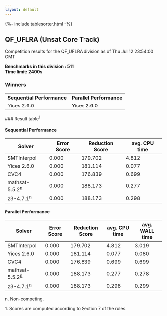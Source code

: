 ```yaml
---
layout: default
---
```

{%- include tablesorter.html -%}

##  QF_UFLRA (Unsat Core Track)

Competition results for the QF_UFLRA division as of Thu Jul 12 23:54:00 GMT

**Benchmarks in this division : 511  
Time limit: 2400s** 

### Winners
<table >
<tr>
                           <th class="center">Sequential Performance</th>
                           <th class="center">Parallel Performance</th>
                           </tr><tr class="center"><td>Yices 2.6.0</td><td>Yices 2.6.0</td></tr></table>
### Result table<sup><a href="#fn1">1</a></sup>

#### Sequential Performance

<table id="sequential" class="result sorted">
<thead><tr class="center">
  <th>Solver</th>
  <th>Error Score</th>
  <th>Reduction Score</th>
  <th>avg. CPU time</th>
</tr></thead><tr>
<td>SMTInterpol</td>
<td>0.000</td><td>179.702</td><td>4.812</td><tr>
<td>Yices 2.6.0</td>
<td>0.000</td><td>181.114</td><td>0.077</td><tr>
<td>CVC4</td>
<td>0.000</td><td>176.839</td><td>0.699</td><tr>
<td>mathsat-5.5.2<SUP><a href="#fn">n</a></SUP></td>
<td>0.000</td><td>188.173</td><td>0.277</td><tr>
<td>z3-4.7.1<SUP><a href="#fn">n</a></SUP></td>
<td>0.000</td><td>188.173</td><td>0.298</td></tr></table>

#### Parallel Performance

<table id="parallel" class="result sorted">
<thead><tr class="center">
  <th>Solver</th>
  <th>Error Score</th>
  <th>Reduction Score</th>
  <th>avg. CPU time</th>
  <th>avg. WALL time</th>
</tr></thead><tr>
<td>SMTInterpol</td>
<td>0.000</td><td>179.702</td><td>4.812</td><td>3.019</td></tr><tr>
<td>Yices 2.6.0</td>
<td>0.000</td><td>181.114</td><td>0.077</td><td>0.080</td></tr><tr>
<td>CVC4</td>
<td>0.000</td><td>176.839</td><td>0.699</td><td>0.699</td></tr><tr>
<td>mathsat-5.5.2<SUP><a href="#fn">n</a></SUP></td>
<td>0.000</td><td>188.173</td><td>0.277</td><td>0.278</td></tr><tr>
<td>z3-4.7.1<SUP><a href="#fn">n</a></SUP></td>
<td>0.000</td><td>188.173</td><td>0.298</td><td>0.299</td></tr></table>
 <span id="fn"> n. Non-competing. </span>

 <span id="fn1"> 1. Scores are computed according to Section 7 of the rules. </span>


